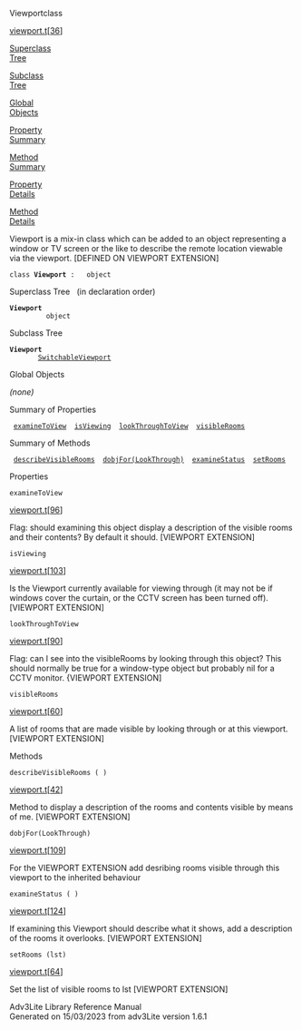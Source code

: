 ---
---
<span class="title">Viewport</span><span class="type">class</span>

[viewport.t](../file/viewport.t.html)\[[36](../source/viewport.t.html#36)\]

[Superclass  
Tree](#_SuperClassTree_)

[Subclass  
Tree](#_SubClassTree_)

[Global  
Objects](#_ObjectSummary_)

[Property  
Summary](#_PropSummary_)

[Method  
Summary](#_MethodSummary_)

[Property  
Details](#_Properties_)

[Method  
Details](#_Methods_)

<div class="fdesc">

Viewport is a mix-in class which can be added to an object representing
a window or TV screen or the like to describe the remote location
viewable via the viewport. \[DEFINED ON VIEWPORT EXTENSION\]

`class `**`Viewport`**` :   object`

</div>

<span id="_SuperClassTree_"></span>

<div class="mjhd">

<span class="hdln">Superclass Tree</span>   (in declaration order)

</div>

**`Viewport`**  
`         object`  
<span id="_SubClassTree_"></span>

<div class="mjhd">

<span class="hdln">Subclass Tree</span>  

</div>

**`Viewport`**  
`         `[`SwitchableViewport`](../object/SwitchableViewport.html)  
<span id="_ObjectSummary_"></span>

<div class="mjhd">

<span class="hdln">Global Objects</span>  

</div>

*(none)* <span id="_PropSummary_"></span>

<div class="mjhd">

<span class="hdln">Summary of Properties</span>  

</div>

` `[`examineToView`](#examineToView)`  `[`isViewing`](#isViewing)`  `[`lookThroughToView`](#lookThroughToView)`  `[`visibleRooms`](#visibleRooms)`  `

<span id="_MethodSummary_"></span>

<div class="mjhd">

<span class="hdln">Summary of Methods</span>  

</div>

` `[`describeVisibleRooms`](#describeVisibleRooms)`  `[`dobjFor(LookThrough)`](#dobjFor(LookThrough))`  `[`examineStatus`](#examineStatus)`  `[`setRooms`](#setRooms)`  `

<span id="_Properties_"></span>

<div class="mjhd">

<span class="hdln">Properties</span>  

</div>

<span id="examineToView"></span>

`examineToView`

[viewport.t](../file/viewport.t.html)\[[96](../source/viewport.t.html#96)\]

<div class="desc">

Flag: should examining this object display a description of the visible
rooms and their contents? By default it should. \[VIEWPORT EXTENSION\]

</div>

<span id="isViewing"></span>

`isViewing`

[viewport.t](../file/viewport.t.html)\[[103](../source/viewport.t.html#103)\]

<div class="desc">

Is the Viewport currently available for viewing through (it may not be
if windows cover the curtain, or the CCTV screen has been turned off).
\[VIEWPORT EXTENSION\]

</div>

<span id="lookThroughToView"></span>

`lookThroughToView`

[viewport.t](../file/viewport.t.html)\[[90](../source/viewport.t.html#90)\]

<div class="desc">

Flag: can I see into the visibleRooms by looking through this object?
This should normally be true for a window-type object but probably nil
for a CCTV monitor. {VIEWPORT EXTENSION\]

</div>

<span id="visibleRooms"></span>

`visibleRooms`

[viewport.t](../file/viewport.t.html)\[[60](../source/viewport.t.html#60)\]

<div class="desc">

A list of rooms that are made visible by looking through or at this
viewport. \[VIEWPORT EXTENSION\]

</div>

<span id="_Methods_"></span>

<div class="mjhd">

<span class="hdln">Methods</span>  

</div>

<span id="describeVisibleRooms"></span>

`describeVisibleRooms ( )`

[viewport.t](../file/viewport.t.html)\[[42](../source/viewport.t.html#42)\]

<div class="desc">

Method to display a description of the rooms and contents visible by
means of me. \[VIEWPORT EXTENSION\]

</div>

<span id="dobjFor(LookThrough)"></span>

`dobjFor(LookThrough)`

[viewport.t](../file/viewport.t.html)\[[109](../source/viewport.t.html#109)\]

<div class="desc">

For the VIEWPORT EXTENSION add desribing rooms visible through this
viewport to the inherited behaviour

</div>

<span id="examineStatus"></span>

`examineStatus ( )`

[viewport.t](../file/viewport.t.html)\[[124](../source/viewport.t.html#124)\]

<div class="desc">

If examining this Viewport should describe what it shows, add a
description of the rooms it overlooks. \[VIEWPORT EXTENSION\]

</div>

<span id="setRooms"></span>

`setRooms (lst)`

[viewport.t](../file/viewport.t.html)\[[64](../source/viewport.t.html#64)\]

<div class="desc">

Set the list of visible rooms to lst \[VIEWPORT EXTENSION\]

</div>

<div class="ftr">

Adv3Lite Library Reference Manual  
Generated on 15/03/2023 from adv3Lite version 1.6.1

</div>
